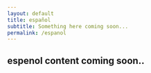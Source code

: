 ```yaml
---
layout: default 
title: español
subtitle: Something here coming soon...
permalink: /espanol
---
```



<div id="{{ page.title }}" class="plus-tile-tx center">
	<div class="container py-2">
		<h2>espenol content coming soon..</h2>
	</div>
</div>